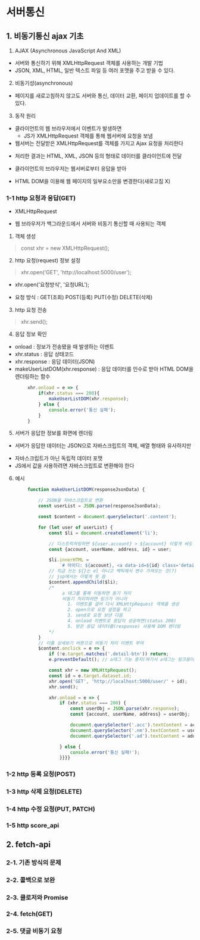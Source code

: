 # 서버통신
## 1. 비동기통신 ajax 기초
1. AJAX (Asynchronous JavaScript And XML)
 - 서버와 통신하기 위해 XMLHttpRequest 객체를 사용하는 개발 기법
 - JSON, XML, HTML, 일반 텍스트 파일 등 여러 포맷을 주고 받을 수 있다.

2. 비동기성(asynchronous)
 - 페이지를 새로고침하지 않고도 서버와 통신, 데이터 교환, 페이지 업데이트를 할 수 있다.

3. 동작 원리
 - 클라이언트의 웹 브라우저에서 이벤트가 발생하면
   + JS가 XMLHttpRequest 객체를 통해 웹서버에 요청을 보냄
 - 웹서버는 전달받은 XMLHttpRequest를 객체를 가지고 Ajax 요청을 처리한다
  + 처리한 결과는 HTML, XML, JSON 등의 형태로 데이터를 클라이언트에 전달
 - 클라이언트의 브라우저는 웹서버로부터 응답을 받아
  + HTML DOM을 이용해 웹 페이지의 일부요소만을 변경한다(새로고침 X)


### 1-1 http 요청과 응답(GET)
- XMLHttpRequest
 + 웹 브라우저가 백그라운드에서 서버와 비동기 통신할 때 사용되는 객체
1. 객체 생성
 > const xhr = new XMLHttpRequest();
2. http 요청(request) 정보 설정
 > xhr.open('GET', 'http://localhost:5000/user');
 - xhr.open('요청방식', '요청URL');
  + 요청 방식 : GET(조회) POST(등록) PUT(수정) DELETE(삭제)
3. http 요청 전송
 > xhr.send();
4. 응답 정보 확인
 - onload : 정보가 전송됐을 때 발생하는 이벤트
 - xhr.status : 응답 상태코드
 - xhr.response : 응답 데이터(JSON)
 - makeUserListDOM(xhr.response) : 응답 데이터를 인수로 받아 HTML DOM을 렌더링하는 함수
``` javascript
        xhr.onload = e => {
            if(xhr.status === 200){
                makeUserListDOM(xhr.response);
            } else {
                console.error('통신 실패');
            }
        }
```
 5. 서버가 응답한 정보를 화면에 렌더링
- 서버가 응답한 데이터는 JSON으로 자바스크립트의 객체, 배열 형태와 유사하지만 
 + 자바스크립트가 아닌 독립적 데이터 포맷
 + JS에서 값을 사용하려면 자바스크립트로 변환해야 한다

 6. 예시
``` javascript
        function makeUserListDOM(responseJsonData) {

            // JSON을 자바스크립트로 변환
            const userList = JSON.parse(responseJsonData);

            const $content = document.querySelector('.content');

            for (let user of userList) {
                const $li = document.createElement('li');

                // 디스트럭쳐링하면 ${user.account} > ${account} 이렇게 써도 됨
                const {account, userName, address, id} = user;

                $li.innerHTML =
                    `# 아이디: ${account}, <a data-id=${id} class='detail-btn' href='#'> 이름: ${userName} </a>, 주소: ${address}`;
                // 지금 쓰는 ${}는 el 아니고 백틱에서 변수 가져오는 것(?)
                // jsp에서는 이렇게 못 씀
                $content.appendChild($li);
                /*
                     a 태그를 통해 이동하면 동기 처리
                     비동기 처리하려면 링크가 아니라
                       1. 이벤트를 걸어 다시 XMLHttpRequest 객체를 생성
                       2. open으로 요청 설정을 하고 
                       3. send로 요청 보낸 다음
                       4. onload 이벤트로 응답이 성공하면(status 200)
                       5. 받은 응답 데이터를(response) 사용해 DOM 렌더링
                */
            }
            // 이롬 상세보기 버튼으로 비동기 처리 이벤트 부여
            $content.onclick = e => {
                if (!e.target.matches('.detail-btn')) return;
                e.preventDefault(); // a태그 기능 중지(여기서 a태그는 링크용이 아님)

                const xhr = new XMLHttpRequest();
                const id = e.target.dataset.id;
                xhr.open('GET', 'http://localhost:5000/user/' + id);
                xhr.send();

                xhr.onload = e => {
                    if (xhr.status === 200) {
                        const userObj = JSON.parse(xhr.response);
                        const {account, userName, address} = userObj;

                        document.querySelector('.acc').textContent = account;
                        document.querySelector('.nm').textContent = userName;
                        document.querySelector('.ad').textContent = address;

                    } else {
                        console.error('통신 실패!');
                    }}}}
```
### 1-2 http 등록 요청(POST)
### 1-3 http 삭제 요청(DELETE)
### 1-4 http 수정 요청(PUT, PATCH)
### 1-5 http score_api


## 2. fetch-api
### 2-1. 기존 방식의 문제
### 2-2. 콜백으로 보완
### 2-3. 클로저와 Promise
### 2-4. fetch(GET)
### 2-5. 댓글 비동기 요청
